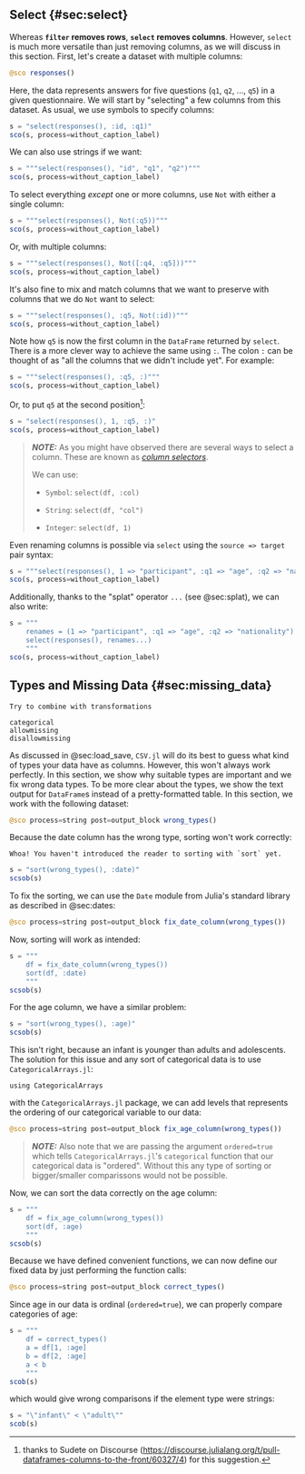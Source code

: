## Select {#sec:select}

Whereas **`filter` removes rows**, **`select` removes columns**.
However, `select` is much more versatile than just removing columns, as we will discuss in this section.
First, let's create a dataset with multiple columns:

```jl
@sco responses()
```

Here, the data represents answers for five questions (`q1`, `q2`, ..., `q5`) in a given questionnaire.
We will start by "selecting" a few columns from this dataset.
As usual, we use symbols to specify columns:

```jl
s = "select(responses(), :id, :q1)"
sco(s, process=without_caption_label)
```

We can also use strings if we want:

```jl
s = """select(responses(), "id", "q1", "q2")"""
sco(s, process=without_caption_label)
```

To select everything _except_ one or more columns, use `Not` with either a single column:

```jl
s = """select(responses(), Not(:q5))"""
sco(s, process=without_caption_label)
```

Or, with multiple columns:

```jl
s = """select(responses(), Not([:q4, :q5]))"""
sco(s, process=without_caption_label)
```

It's also fine to mix and match columns that we want to preserve with columns that we do `Not` want to select:

```jl
s = """select(responses(), :q5, Not(:id))"""
sco(s, process=without_caption_label)
```

Note how `q5` is now the first column in the `DataFrame` returned by `select`.
There is a more clever way to achieve the same using `:`.
The colon `:` can be thought of as "all the columns that we didn't include yet".
For example:

```jl
s = """select(responses(), :q5, :)"""
sco(s, process=without_caption_label)
```

Or, to put `q5` at the second position[^sudete]:

[^sudete]: thanks to Sudete on Discourse (<https://discourse.julialang.org/t/pull-dataframes-columns-to-the-front/60327/4>) for this suggestion.

```jl
s = "select(responses(), 1, :q5, :)"
sco(s, process=without_caption_label)
```

> **_NOTE:_**
> As you might have observed there are several ways to select a column.
> These are known as [_column selectors_](https://bkamins.github.io/julialang/2021/02/06/colsel.html).
>
> We can use:
>
> * `Symbol`: `select(df, :col)`
>
> * `String`: `select(df, "col")`
>
> * `Integer`: `select(df, 1)`

Even renaming columns is possible via `select` using the `source => target` pair syntax:

```jl
s = """select(responses(), 1 => "participant", :q1 => "age", :q2 => "nationality")"""
sco(s, process=without_caption_label)
```

Additionally, thanks to the "splat" operator `...` (see @sec:splat), we can also write:

```jl
s = """
    renames = (1 => "participant", :q1 => "age", :q2 => "nationality")
    select(responses(), renames...)
    """
sco(s, process=without_caption_label)
```

## Types and Missing Data {#sec:missing_data}

```{=comment}
Try to combine with transformations

categorical
allowmissing
disallowmissing
```

As discussed in @sec:load_save, `CSV.jl` will do its best to guess what kind of types your data have as columns.
However, this won't always work perfectly.
In this section, we show why suitable types are important and we fix wrong data types.
To be more clear about the types, we show the text output for `DataFrame`s instead of a pretty-formatted table.
In this section, we work with the following dataset:

```jl
@sco process=string post=output_block wrong_types()
```

Because the date column has the wrong type, sorting won't work correctly:

```{=comment}
Whoa! You haven't introduced the reader to sorting with `sort` yet.
```

```jl
s = "sort(wrong_types(), :date)"
scsob(s)
```

To fix the sorting, we can use the `Date` module from Julia's standard library as described in @sec:dates:

```jl
@sco process=string post=output_block fix_date_column(wrong_types())
```

Now, sorting will work as intended:

```jl
s = """
    df = fix_date_column(wrong_types())
    sort(df, :date)
    """
scsob(s)
```

For the age column, we have a similar problem:

```jl
s = "sort(wrong_types(), :age)"
scsob(s)
```

This isn't right, because an infant is younger than adults and adolescents.
The solution for this issue and any sort of categorical data is to use `CategoricalArrays.jl`:

```
using CategoricalArrays
```

with the `CategoricalArrays.jl` package, we can add levels that represents the ordering of our categorical variable to our data:

```jl
@sco process=string post=output_block fix_age_column(wrong_types())
```

> **_NOTE:_**
> Also note that we are passing the argument `ordered=true` which tells `CategoricalArrays.jl`'s `categorical` function that our categorical data is "ordered".
> Without this any type of sorting or bigger/smaller comparissons would not be possible.

Now, we can sort the data correctly on the age column:

```jl
s = """
    df = fix_age_column(wrong_types())
    sort(df, :age)
    """
scsob(s)
```

Because we have defined convenient functions, we can now define our fixed data by just performing the function calls:

```jl
@sco process=string post=output_block correct_types()
```

Since age in our data is ordinal (`ordered=true`), we can properly compare categories of age:

```jl
s = """
    df = correct_types()
    a = df[1, :age]
    b = df[2, :age]
    a < b
    """
scob(s)
```

which would give wrong comparisons if the element type were strings:

```jl
s = "\"infant\" < \"adult\""
scob(s)
```
